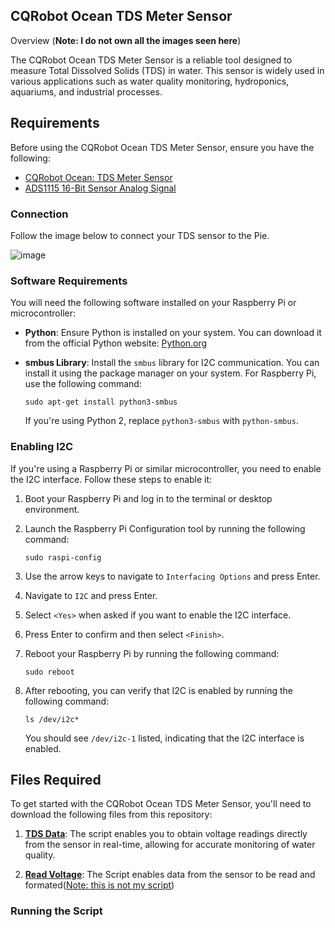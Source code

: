 ## CQRobot Ocean TDS Meter Sensor ##
Overview (**Note: I do not own all the images seen here**)

The CQRobot Ocean TDS Meter Sensor is a reliable tool designed to measure Total Dissolved Solids (TDS) in water. This sensor is widely used in various applications such as water quality monitoring, hydroponics, aquariums, and industrial processes.

## Requirements

Before using the CQRobot Ocean TDS Meter Sensor, ensure you have the following:
* [CQRobot Ocean: TDS Meter Sensor](https://www.amazon.com/CQRobot-Ocean-Compatible-Scientific-Laboratory/dp/B08KXRHK7H/)
* [ADS1115 16-Bit Sensor Analog Signal](https://www.amazon.com/CQRobot-Ocean-Acquisition-Conversion-Motherboards/dp/B08KFZ3PVT/)

### Connection
Follow the image below to connect your TDS sensor to the Pie.

![image](https://m.media-amazon.com/images/I/914mvtbb-vL._SX522_.jpg)

### Software Requirements

You will need the following software installed on your Raspberry Pi or microcontroller:

- **Python**: Ensure Python is installed on your system. You can download it from the official Python website: [Python.org](https://www.python.org/downloads/)
- **smbus Library**: Install the `smbus` library for I2C communication. You can install it using the package manager on your system. For Raspberry Pi, use the following command:

    ```
    sudo apt-get install python3-smbus
    ```

    If you're using Python 2, replace `python3-smbus` with `python-smbus`.

### Enabling I2C

If you're using a Raspberry Pi or similar microcontroller, you need to enable the I2C interface. Follow these steps to enable it:

1. Boot your Raspberry Pi and log in to the terminal or desktop environment.

2. Launch the Raspberry Pi Configuration tool by running the following command:

    ```
    sudo raspi-config
    ```

3. Use the arrow keys to navigate to `Interfacing Options` and press Enter.

4. Navigate to `I2C` and press Enter.

5. Select `<Yes>` when asked if you want to enable the I2C interface.

6. Press Enter to confirm and then select `<Finish>`.

7. Reboot your Raspberry Pi by running the following command:

    ```
    sudo reboot
    ```

8. After rebooting, you can verify that I2C is enabled by running the following command:

    ```
    ls /dev/i2c*
    ```

    You should see `/dev/i2c-1` listed, indicating that the I2C interface is enabled.

## Files Required

To get started with the CQRobot Ocean TDS Meter Sensor, you'll need to download the following files from this repository:

1. **[TDS Data](https://github.com/vezorgoat/-Raspberry-Pi-TDS-Sensor/blob/main/TDS_Data.py)**: The script enables you to obtain voltage readings directly from the sensor in real-time, allowing for accurate monitoring of water quality.

2. **[Read Voltage](https://github.com/vezorgoat/-Raspberry-Pi-TDS-Sensor/blob/main/ReadVoltage.py)**: The Script enables data from the sensor to be read and formated([Note: this is not my script](http://www.cqrobot.wiki/index.php/TDS_(Total_Dissolved_Solids)_Meter_Sensor_SKU:_CQRSENTDS01))

### Running the Script





